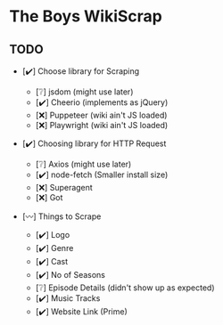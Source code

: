# The Boys WikiScrap

## TODO

- [✔️] Choose library for Scraping

  - [❔] jsdom (might use later)
  - [✔️] Cheerio (implements as jQuery)
  - [❌] Puppeteer (wiki ain't JS loaded)
  - [❌] Playwright (wiki ain't JS loaded)

- [✔️] Choosing library for HTTP Request

  - [❔] Axios (might use later)
  - [✔️] node-fetch (Smaller install size)
  - [❌] Superagent
  - [❌] Got

- [〰️] Things to Scrape

  - [✔️] Logo
  - [✔️] Genre
  - [✔️] Cast
  - [✔️] No of Seasons
  - [❔] Episode Details (didn't show up as expected)
  - [✔️] Music Tracks
  - [✔️] Website Link (Prime)
